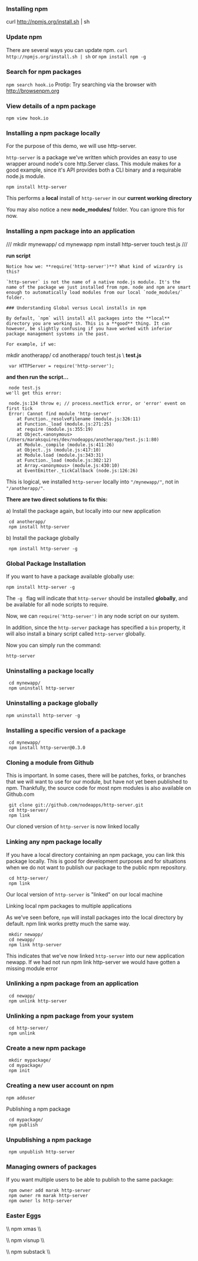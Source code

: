 ### Installing npm
 curl http://npmjs.org/install.sh | sh
 
### Update npm
There are several ways you can update npm.
```curl http://npmjs.org/install.sh | sh```
or
```npm install npm -g ```

### Search for npm packages
```npm search hook.io```
Protip: Try searching via the browser with http://browsenpm.org

### View details of a npm package
```npm view hook.io ```

### Installing a npm package locally
For the purpose of this demo, we will use http-server.

`http-server` is a package we've written which provides an easy to use wrapper around node's core http.Server class. This module makes for a good example, since it's API provides both a CLI binary and a requirable node.js module.

```npm install http-server ```

This performs a **local** install of `http-server` in our **current working directory**

You may also notice a new **node_modules/** folder. You can ignore this for now.

### Installing a npm package into an application
///
 mkdir mynewapp/
 cd mynewapp
 npm install http-server
 touch test.js
///

**run script**

```node test.js\\ 
Notice how we: **require('http-server')**? What kind of wizardry is this?

`http-server` is not the name of a native node.js module. It's the name of the package we just installed from npm. node and npm are smart enough to automatically load modules from our local `node_modules/` folder.

### Understanding Global versus Local installs in npm

By default, `npm` will install all packages into the **local** directory you are working in. This is a **good** thing. It can however, be slightly confusing if you have worked with inferior package management systems in the past.

For example, if we:
```
 mkdir anotherapp/
 cd anotherapp/
 touch test.js
 \\
**test.js**

``` var HTTPServer = require('http-server');```

**and then run the script...**

```
 node test.js
we'll get this error:

 node.js:134 throw e; // process.nextTick error, or 'error' event on first tick
 Error: Cannot find module 'http-server'
    at Function._resolveFilename (module.js:326:11)
    at Function._load (module.js:271:25)
    at require (module.js:355:19)
    at Object.<anonymous> (/Users/maraksquires/dev/nodeapps/anotherapp/test.js:1:80)
    at Module._compile (module.js:411:26)
    at Object..js (module.js:417:10)
    at Module.load (module.js:343:31)
    at Function._load (module.js:302:12)
    at Array.<anonymous> (module.js:430:10)
    at EventEmitter._tickCallback (node.js:126:26)
```
This is logical, we installed `http-server` locally into `"/mynewapp/"`, not in `"/anotherapp/"`.

**There are two direct solutions to fix this:**

a) Install the package again, but locally into our new application
```
 cd anotherapp/
 npm install http-server
 ```
 
b) Install the package globally
```
 npm install http-server -g
 ```

### Global Package Installation

If you want to have a package available globally use:

``` npm install http-server -g ```

The `-g ` flag will indicate that `http-server` should be installed **globally**, and be available for all node scripts to require.

Now, we can `require('http-server')` in any node script on our system.

In addition, since the `http-server` package has specified a `bin` property, it will also install a binary script called `http-server` globally.

Now you can simply run the command:

 ``` http-server ```
 
### Uninstalling a package locally
```
 cd mynewapp/
 npm uninstall http-server
```
 
### Uninstalling a package globally

``` npm uninstall http-server -g ```

### Installing a specific version of a package
```
 cd mynewapp/
 npm install http-server@0.3.0
 ```
 
### Cloning a module from Github

This is important. In some cases, there will be patches, forks, or branches that we will want to use for our module, but have not yet been published to npm. Thankfully, the source code for most npm modules is also available on Github.com
```
 git clone git://github.com/nodeapps/http-server.git
 cd http-server/
 npm link
 ```

Our cloned version of `http-server` is now linked locally

### Linking any npm package locally

If you have a local directory containing an npm package, you can link this package locally. This is good for development purposes and for situations when we do not want to publish our package to the public npm repository.
```
 cd http-server/
 npm link
 ```
Our local version of `http-server` is "linked" on our local machine

Linking local npm packages to multiple applications

As we've seen before, `npm` will install packages into the local directory by default. npm link works pretty much the same way.
```
 mkdir newapp/
 cd newapp/
 npm link http-server
 ```
 
This indicates that we've now linked `http-server` into our new application newapp. If we had not run npm link http-server we would have gotten a missing module error

### Unlinking a npm package from an application
```
 cd newapp/
 npm unlink http-server
 ```
 
### Unlinking a npm package from your system
```
 cd http-server/
 npm unlink
 ```
 
### Create a new npm package
```
 mkdir mypackage/
 cd mypackage/
 npm init
 ```
 
### Creating a new user account on npm
``` npm adduser ```

Publishing a npm package
```
 cd mypackage/
 npm publish
 ```
 
### Unpublishing a npm package
```
 npm unpublish http-server
 ```
 
### Managing owners of packages

If you want multiple users to be able to publish to the same package:
```
 npm owner add marak http-server
 npm owner rm marak http-server
 npm owner ls http-server
 ```
 
### Easter Eggs

\\\ npm xmas \\\

\\\ npm visnup \\\

\\\ npm substack \\\